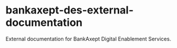 # bankaxept-des-external-documentation
External documentation for BankAxept Digital Enablement Services.
